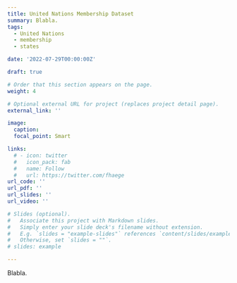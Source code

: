 ```yaml
---
title: United Nations Membership Dataset
summary: Blabla.                                                                                                                                                         
tags:
  - United Nations
  - membership
  - states

date: '2022-07-29T00:00:00Z'

draft: true

# Order that this section appears on the page.
weight: 4

# Optional external URL for project (replaces project detail page).
external_link: ''

image:
  caption: 
  focal_point: Smart

links:
  # - icon: twitter
  #   icon_pack: fab
  #   name: Follow
  #   url: https://twitter.com/fhaege
url_code: ''
url_pdf: ''
url_slides: ''
url_video: ''

# Slides (optional).
#   Associate this project with Markdown slides.
#   Simply enter your slide deck's filename without extension.
#   E.g. `slides = "example-slides"` references `content/slides/example-slides.md`.
#   Otherwise, set `slides = ""`.
# slides: example

---
```


Blabla.

